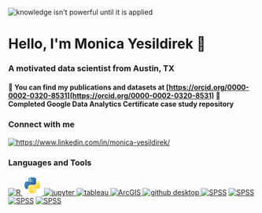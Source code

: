 <p align="left">
<img src="https://i0.wp.com/linkedinheaders.com/wp-content/uploads/2018/02/sunset-ocean-header.jpg?fit=1584%2C396&ssl=1" alt="knowledge isn't powerful until it is applied" width="800" height="200"/> 
</p>

<h1 align="left">Hello, I'm Monica Yesildirek 👋 </h1>
<h3 align="left">A motivated data scientist from Austin, TX</h3>
<h4 align="left">

📝 You can find my publications and datasets at [https://orcid.org/0000-0002-0320-8531](https://orcid.org/0000-0002-0320-8531)
🔭 Completed Google Data Analytics Certificate case study repository

</h4>
<h3 align="left">Connect with me</h3>
<p align="left">
<a href="https://www.linkedin.com/in/monica-yesildirek/" target="blank"><img align="center" src="https://www.edigitalagency.com.au/wp-content/uploads/Linkedin-logo-png.png" alt="https://www.linkedin.com/in/monica-yesildirek/" height="30" width="120" /></a>
</p>

<h3 align="left">Languages and Tools</h3>
<p align="left"> 
<a href="https://cran.r-project.org/bin/windows/base/" target="blank">
<img src="https://www.r-project.org/logo/Rlogo.png" alt="R" width="48" height="38"/> </a>
<a href="https://www.python.org/downloads/" target="blank">
<img src="https://raw.githubusercontent.com/devicons/devicon/master/icons/python/python-original.svg" alt="python" width="40" height="40"/>  </a>
<a href="https://jupyter.org/" target="blank">
<img src="https://upload.wikimedia.org/wikipedia/commons/3/38/Jupyter_logo.svg" alt="jupyter" width="40" height="40"/>  </a>
<a href="https://www.tableau.com/products/cloud-bi" target="blank">
<img src="https://pbs.twimg.com/profile_images/1268207088683020288/d9agkn4h_400x400.jpg" alt="tableau" width="47" height="47"/>  </a>
<a href="https://www.esri.com/en-us/arcgis/products/arcgis-pro/overview">
<img src="https://upload.wikimedia.org/wikipedia/commons/thumb/d/df/ArcGIS_logo.png/600px-ArcGIS_logo.png?20200916120335" alt="ArcGIS" width="40" height="40"/> </a>
<a href="https://desktop.github.com/">
<img src="https://upload.wikimedia.org/wikipedia/commons/thumb/a/ae/Github-desktop-logo-symbol.svg/1024px-Github-desktop-logo-symbol.svg.png" alt="github desktop" alt="Git" width="40" height="40"/> </a>
<a href="https://www.ibm.com/analytics/spss-statistics-software" target="blank">
<img src="https://upload.wikimedia.org/wikipedia/commons/thumb/e/ea/Logo_SPSS.png/640px-Logo_SPSS.png" alt="SPSS" width="40" height="40"/></a>
<a href="https://www.postgresql.org/" target="blank">
<img src="https://upload.wikimedia.org/wikipedia/commons/thumb/2/29/Postgresql_elephant.svg/640px-Postgresql_elephant.svg.png" alt="SPSS" width="40" height="40"/></a>
<a href="https://www.dask.org/" target="blank">
<img src="https://github.com/user-attachments/assets/b093dc2c-edb6-4f6a-b5ea-2d38e48514d9" alt="SPSS" width="40" height="40"/></a>
<a href="https://earthengine.google.com" target="blank">
<img src="https://earthengine.google.com/static/images/earth-engine-logo.png" alt="SPSS" width="40" height="40"/></a></p>

